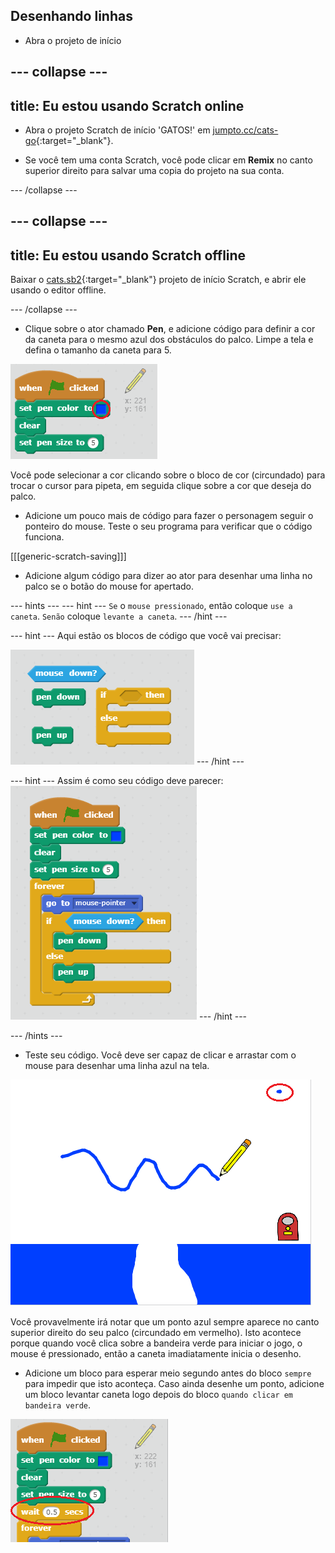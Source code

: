 ## Desenhando linhas

+ Abra o projeto de início

--- collapse ---
---
title: Eu estou usando Scratch online
---

+ Abra o projeto Scratch de início 'GATOS!' em [jumpto.cc/cats-go](http://jumpto.cc/cats-go){:target="_blank"}.

+ Se você tem uma conta Scratch, você pode clicar em  **Remix** no canto superior direito para salvar uma copia do projeto na sua conta.


--- /collapse ---

--- collapse ---
---
title: Eu estou usando Scratch offline
---

Baixar o [cats.sb2](resources/cats.sb2){:target="_blank"} projeto de início Scratch, e abrir ele usando o editor offline.

--- /collapse ---

+ Clique sobre o ator chamado **Pen**, e adicione código para definir a cor da caneta para o mesmo azul dos obstáculos do palco. Limpe a tela e defina o tamanho da caneta para 5.

![Defina cor da caneta](images/pen-color.png)

Você pode selecionar a cor clicando sobre o bloco de cor (circundado) para trocar o cursor para pipeta, em seguida clique sobre a cor que deseja do palco.

+ Adicione um pouco mais de código para fazer o personagem seguir o ponteiro do mouse. Teste o seu programa para verificar que o código funciona.

[[[generic-scratch-saving]]]

+ Adicione algum código para dizer ao ator para desenhar uma linha no palco se o botão do mouse for apertado.

--- hints ---
--- hint ---
`Se` o `mouse pressionado`, então coloque `use a caneta`. `Senão` coloque `levante a caneta`.
--- /hint ---

--- hint ---
Aqui estão os blocos de código que você vai precisar:

![Desenhando com a dica da caneta](images/draw-with-pen-hint.png)
--- /hint ---

--- hint ---
Assim é como seu código deve parecer:
![Desenhando com a solução da caneta](images/draw-with-pen-solution.png)
--- /hint ---

--- /hints ---

+ Teste seu código. Você deve ser capaz de clicar e arrastar com o mouse para desenhar uma linha azul na tela.

![Desenhe uma linha](images/draw-a-line.png)

Você provavelmente irá notar que um ponto azul sempre aparece no canto superior direito do seu palco (circundado em vermelho). Isto acontece porque quando você clica sobre a bandeira verde para iniciar o jogo, o mouse é pressionado, então a caneta imadiatamente inicia o desenho.

+ Adicione um bloco para esperar meio segundo antes do bloco `sempre` para impedir que isto aconteça. Caso ainda desenhe um ponto, adicione um bloco levantar caneta logo depois do bloco `quando clicar em bandeira verde`.

![Espere meio segundo](images/wait-half-second.png)
